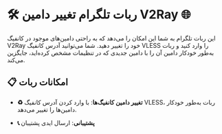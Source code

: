 # 🛠 ربات تلگرام تغییر دامین V2Ray 🌐

این ربات تلگرام به شما این امکان را می‌دهد که به راحتی دامین‌های موجود در کانفیگ V2Ray خود را تغییر دهید. شما می‌توانید آدرس کانفیگ VLESS را وارد کنید و ربات به‌طور خودکار دامین آن را با دامین جدیدی که در تنظیمات مشخص کرده‌اید، جایگزین می‌کند.

## 📋 امکانات ربات

- **♻️ تغییر دامین کانفیگ‌ها**: با وارد کردن آدرس کانفیگ VLESS، ربات به‌طور خودکار دامین‌ها را تغییر می‌دهد.

- **📞 پشتیبانی**: ارسال ایدی پشتیبان
